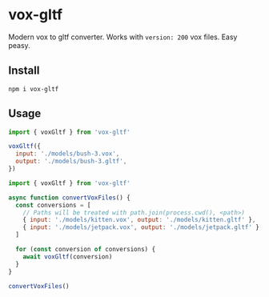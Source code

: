 # vox-gltf

Modern vox to gltf converter. Works with `version: 200` vox files. Easy peasy.

## Install

```
npm i vox-gltf
```

## Usage

```js
import { voxGltf } from 'vox-gltf'

voxGltf({
  input: './models/bush-3.vox',
  output: './models/bush-3.gltf',
})
```

```js
import { voxGltf } from 'vox-gltf'

async function convertVoxFiles() {
  const conversions = [
    // Paths will be treated with path.join(process.cwd(), <path>)
    { input: './models/kitten.vox', output: './models/kitten.gltf' },
    { input: './models/jetpack.vox', output: './models/jetpack.gltf' },
  ]

  for (const conversion of conversions) {
    await voxGltf(conversion)
  }
}

convertVoxFiles()
```